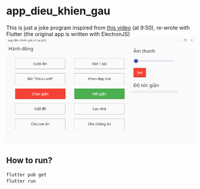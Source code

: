 # app_dieu_khien_gau
 This is just a joke program inspired from [this video](https://www.youtube.com/watch?v=G-lHnlc5UIs&t=9m50s) (at 9:50), re-wrote with Flutter (the original app is written with ElectronJS)
 ![Screenshot](./app_dieu_khien_gau_screenshot.png)
## How to run?
```sh
flutter pub get
flutter run
```